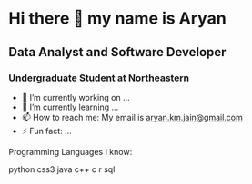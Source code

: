 # Hi there 👋 my name is Aryan
## Data Analyst and Software Developer
### Undergraduate Student at Northeastern

- 🔭 I’m currently working on ...
- 🌱 I’m currently learning ...
- 📫 How to reach me: My email is aryan.km.jain@gmail.com
- ⚡ Fun fact: ...

Programming Languages I know:

python css3 java c++ c r sql






